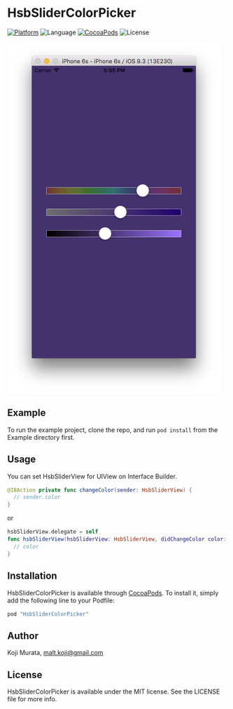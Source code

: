 # HsbSliderColorPicker

[![Platform](https://img.shields.io/cocoapods/p/HsbSliderColorPicker.svg?style=flat)](http://cocoapods.org/pods/HsbSliderColorPicker)
![Language](https://img.shields.io/badge/language-Swift%202.2-orange.svg)
[![CocoaPods](https://img.shields.io/cocoapods/v/HsbSliderColorPicker.svg?style=flat)](http://cocoapods.org/pods/HsbSliderColorPicker)
![License](https://img.shields.io/github/license/malt03/HsbSliderColorPicker.svg?style=flat)

![Screenshot](https://raw.githubusercontent.com/malt03/HsbSliderColorPicker/master/Screenshot.png)

## Example

To run the example project, clone the repo, and run `pod install` from the Example directory first.

## Usage
You can set HsbSliderView for UIView on Interface Builder.

```swift
@IBAction private func changeColor(sender: HsbSliderView) {
  // sender.color
}
```

or

```swift
hsbSliderView.delegate = self
func hsbSliderView(hsbSliderView: HsbSliderView, didChangeColor color: UIColor) {
  // color
}
```

## Installation

HsbSliderColorPicker is available through [CocoaPods](http://cocoapods.org). To install
it, simply add the following line to your Podfile:

```ruby
pod "HsbSliderColorPicker"
```

## Author

Koji Murata, malt.koji@gmail.com

## License

HsbSliderColorPicker is available under the MIT license. See the LICENSE file for more info.
